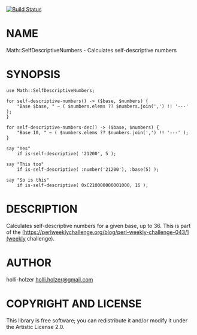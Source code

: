 [![Build Status](https://travis-ci.org/holli-holzer/raku-Math-SelfDescriptiveNumbers.svg?branch=master)](https://travis-ci.org/holli-holzer/raku-Math-SelfDescriptiveNumbers)

NAME
====

Math::SelfDescriptiveNumbers - Calculates self-descriptive numbers

SYNOPSIS
========

```perl6
use Math::SelfDescriptiveNumbers;

for self-descriptive-numbers() -> ($base, $numbers) {
    "Base $base, " ~ ( $numbers.elems ?? $numbers.join(',') !! '---' );
}

for self-descriptive-numbers-dec() -> ($base, $numbers) {
    "Base 10, " ~ ( $numbers.elems ?? $numbers.join(',') !! '---' );
}

say "Yes"
    if is-self-descriptive( '21200', 5 );

say "This too"
    if is-self-descriptive( :number('21200'), :base(5) );

say "So is this"
    if is-self-descriptive( 0xC210000000001000, 16 );
```

DESCRIPTION
===========

Calculates self-descriptive numbers for a given base, up to 36. This is part of the [https://perlweeklychallenge.org/blog/perl-weekly-challenge-043/](weekly challenge). 

AUTHOR
======

holli-holzer <holli.holzer@gmail.com>

COPYRIGHT AND LICENSE
=====================

This library is free software; you can redistribute it and/or modify it under the Artistic License 2.0.

